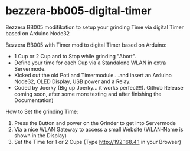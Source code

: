 # bezzera-bb005-digital-timer
Bezzera BB005 modifikation to setup your grinding Time via digital Timer based on Arduino Node32

Bezzera BB005 with Timer mod to digital Timer based on Arduino:
- 1 Cup or 2 Cup and to Stop while grinding "Abort".
- Define your time for each Cup via a Standalone WLAN in extra Servermode.
- Kicked out the old Poti and Timermodule....and insert an Arduino Node32, OLED Display, USB power and a Relay.
- Coded by Joerky (Big up Joerky... it works perfect!!!). Github Release coming soon, after some more testing and after finishing the Documentation)

How to Set the grinding Time:
1. Press the Button and power on the Grinder to get into Servermode
2. Via a nice WLAN Gateway to access a small Website (WLAN-Name is shown in the Display)
3. Set the Time for 1 or 2 Cups (Type http://192.168.4.1 in your Browser)
